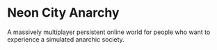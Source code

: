 # Neon City Anarchy
A massively multiplayer persistent online world for people who want to experience a simulated anarchic society.
